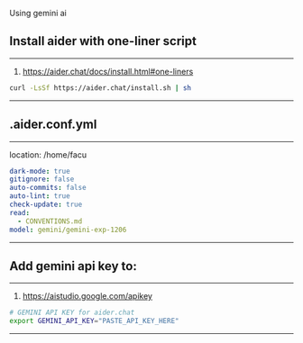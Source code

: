 Using gemini ai

## Install aider with one-liner script
---
1. https://aider.chat/docs/install.html#one-liners

```bash
curl -LsSf https://aider.chat/install.sh | sh
```
---

## .aider.conf.yml
---
location: /home/facu

```yml
dark-mode: true
gitignore: false
auto-commits: false
auto-lint: true
check-update: true
read:
  - CONVENTIONS.md
model: gemini/gemini-exp-1206
```
---

## Add gemini api key to:
---
1. https://aistudio.google.com/apikey

```bash
# GEMINI API KEY for aider.chat
export GEMINI_API_KEY="PASTE_API_KEY_HERE"
```
---
